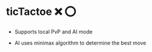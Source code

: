 # ticTactoe ❌ ⭕ 
- Supports local PvP and AI mode

- AI uses minimax algorithm to determine the best move

